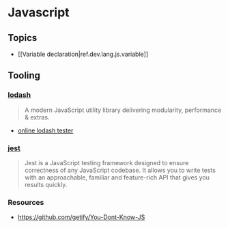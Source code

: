 
# Javascript

## Topics
- [[Variable declaration|ref.dev.lang.js.variable]]

## Tooling

### [lodash](https://lodash.com/)
> A modern JavaScript utility library delivering modularity, performance & extras.

- [online lodash tester](https://codepen.io/travist/full/jrBjBz/)

### [jest](https://jestjs.io/)
> Jest is a JavaScript testing framework designed to ensure correctness of any JavaScript codebase. It allows you to write tests with an approachable, familiar and feature-rich API that gives you results quickly.

### Resources
- https://github.com/getify/You-Dont-Know-JS
